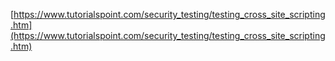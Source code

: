 [https://www.tutorialspoint.com/security_testing/testing_cross_site_scripting.htm](https://www.tutorialspoint.com/security_testing/testing_cross_site_scripting.htm)